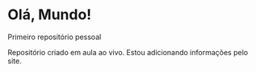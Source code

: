 # Olá, Mundo!
 Primeiro repositório pessoal

 Repositório criado em aula ao vivo.
Estou adicionando informações pelo site.
